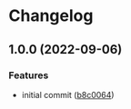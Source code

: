 # Changelog

## 1.0.0 (2022-09-06)


### Features

* initial commit ([b8c0064](https://github.com/nhedger/skeleton/commit/b8c0064862c9b9bfc666853292146e2dd4876764))
